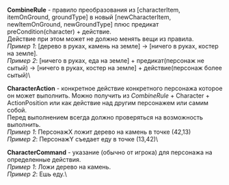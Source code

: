 __CombineRule__ - правило преобразования из \[characterItem, itemOnGround, groundType\] в новый \[newCharacterItem, newItemOnGround, newGroundType\] плюс предикат preCondition(character) + действие.\
Действие при этом может не должно менять вещи из правила.\
_Пример 1_: \[дерево в руках, камень на земле\] -> \[ничего в руках, костер на земле\].\
_Пример 2_: \[ничего в руках, еда на земле\] + предикат(персонаж не сытый) -> \[ничего в руках, костер на земле\] + действие(персонаж более сытый)\

__CharacterAction__ - конкретное действие конкретного персонажа которое он может выполнить. Можно получить из _CombineRule_ + Character + ActionPosition или как действие над другим персонажем или самим собой.\
Перед выполнением всегда должно проверяться на возможность выполнить.\
_Пример 1_: ПерсонажХ ложит дерево на камень в точке (42,13)\
_Пример 2_: ПерсонажY съедает еду в точке (13,42)\

__CharacterCommand__ - указание (обычно от игрока) для персонажа на определенные действия.\
_Пример 1_: Ложи дерево на камень.\
_Пример 2_: Ешь еду.\